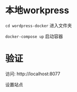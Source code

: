 # 本地workpress

`cd wordpress-docker`  进入文件夹
 
`docker-compose up`    启动容器

# 验证

访问:    http://localhost:8077

设置站点
